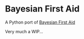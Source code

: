 # Bayesian First Aid

A Python port of [Bayesian First Aid](https://github.com/rasmusab/bayesian_first_aid)

Very much a WIP...
